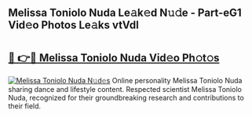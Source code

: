 ## Melissa Toniolo Nuda Le𝚊k𝚎d N𝚞𝚍e - Part-eG1 Vid𝚎o Photos Le𝚊ks vtVdl

# <h2><a href="http://fbbu4o.evod.top/?m=Melissa+Toniolo+Nuda">🔗 👉🔴 Melissa Toniolo Nuda Vid𝚎o Ph𝚘t𝚘s</a></h2>

[![Melissa Toniolo Nuda N𝚞d𝚎s](https://i.imgur.com/8V9OHl7.gif)](http://fbbu4o.evod.top/?m=Melissa+Toniolo+Nuda)
Online personality Melissa Toniolo Nuda sharing dance and lifestyle content. Respected scientist Melissa Toniolo Nuda, recognized for their groundbreaking research and contributions to their field. 
